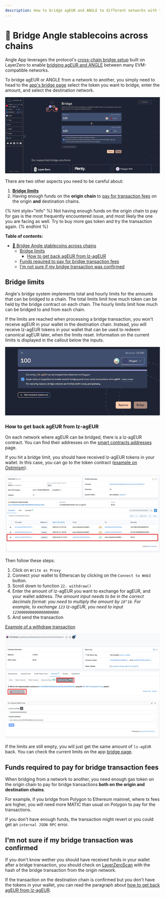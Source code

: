 ```yaml
---
description: How to bridge agEUR and ANGLE to different networks with the Angle App
---
```


# 🌉 Bridge Angle stablecoins across chains

Angle App leverages the protocol's [cross-chain bridge setup](../../../other/cross-chain.md) built on LayerZero to enable [bridging agEUR and ANGLE](https://app.angle.money/bridges-agEUR) between many EVM-compatible networks.

To bridge agEUR or ANGLE from a network to another, you simply need to head to the [app's bridge page](https://app.angle.money/bridges-agEUR) select the token you want to bridge, enter the amount, and select the destination network.

![Bridge app page](../../../.gitbook/assets/bridge.png)

There are two other aspects you need to be careful about:

1. [**Bridge limits**](#bridge-limits)
2. Having enough funds on the **origin chain** to [pay for transaction fees](#funds-required-to-pay-for-bridge-transaction-fees) on the origin **and** destination chains.

{% hint style="info" %}
Not having enough funds on the origin chain to pay for gas is the most frequently encountered issue, and most likely the one you are facing as well. Try to buy more gas token and try the transaction again.
{% endhint %}

**Table of contents:**

- [🌉 Bridge Angle stablecoins across chains](#-bridge-angle-stablecoins-across-chains)
  - [Bridge limits](#bridge-limits)
    - [How to get back agEUR from lz-agEUR](#how-to-get-back-ageur-from-lz-ageur)
  - [Funds required to pay for bridge transaction fees](#funds-required-to-pay-for-bridge-transaction-fees)
  - [I'm not sure if my bridge transaction was confirmed](#im-not-sure-if-my-bridge-transaction-was-confirmed)

## Bridge limits

Angle's bridge system implements total and hourly limits for the amounts that can be bridged to a chain. The total limits limit how much token can be held by the bridge contract on each chain. The hourly limits limit how much can be bridged to and from each chain.

If the limits are reached when processing a bridge transaction, you won't receive agEUR in your wallet in the destination chain. Instead, you will receive lz-agEUR tokens in your wallet that can be used to redeem canonical agEUR later, when the limits reset. Information on the current limits is displayed in the callout below the inputs.

![Bridge app page](/.gitbook/assets/bridge-limits-info.png)

### How to get back agEUR from lz-agEUR

On each network where agEUR can be bridged, there is a lz-agEUR contract. You can find their addresses on the [smart contracts addresses](https://developers.angle.money/overview/smart-contracts) page.

If you hit a bridge limit, you should have received lz-agEUR tokens in your wallet. In this case, you can go to the token contract ([example on Optimism](https://optimistic.etherscan.io/address/0x840b25c87b626a259ca5ac32124fa752f0230a72#writeProxyContract)).

![Receive lz-agEUR](/.gitbook/assets/receive-lz-ageur.png)

Then follow these steps:

1. Click on `Write as Proxy`
2. Connect your wallet to Etherscan by clicking on the `Connect to Web3` button.
3. Scroll down to function `22. withdraw()`
4. Enter the amount of lz-agEUR you want to exchange for agEUR, and your wallet address. _The amount input needs to be in the correct decimals format: you need to multiply the amount by `10^18`. For example, to exchange `123` lz-agEUR, you need to input `123000000000000000000`._
5. And send the transaction

[Example of a withdraw transaction](https://optimistic.etherscan.io/tx/0x20799daf2e30ccf2ec4cf1f66b85f01273b3fc26bc786ad25d7b187eb810f721)

![Connect lz-agEUR](/.gitbook/assets/connect-lzageur.png)

![Send tx Etherscan](/.gitbook/assets/send-tx-etherscan.png)

If the limits are still empty, you will just get the same amount of `lz-agEUR` back. You can check the current limits on the app [bridge page](https://app.angle.money/bridges-agEUR).

## Funds required to pay for bridge transaction fees

When bridging from a network to another, you need enough gas token on the origin chain to pay for bridge transactions **both on the origin and destination chains**.

For example, if you bridge from Polygon to Ethereum mainnet, where tx fees are higher, you will need more MATIC than usual on Polygon to pay for the transactions.

If you don't have enough funds, the transaction might revert or you could get an `internal JSON RPC` error.

## I'm not sure if my bridge transaction was confirmed

If you don't know wether you should have received funds in your wallet after a bridge transaction, you should check on [LayerZeroScan](https://layerzeroscan.com/) with the hash of the bridge transaction from the origin network.

If the transaction on the destination chain is confirmed but you don't have the tokens in your wallet, you can read the paragraph about [how to get back agEUR from lz-agEUR](#how-to-get-back-ageur-from-lz-ageur).
